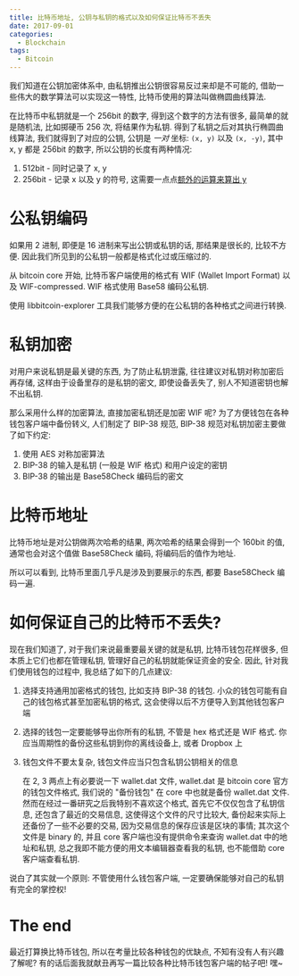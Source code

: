 ```yaml
---
title: 比特币地址, 公钥与私钥的格式以及如何保证比特币不丢失
date: 2017-09-01
categories:
  - Blockchain
tags:
  - Bitcoin
---
```


我们知道在公钥加密体系中, 由私钥推出公钥很容易反过来却是不可能的, 借助一些伟大的数学算法可以实现这一特性, 比特币使用的算法叫做椭圆曲线算法.

在比特币中私钥就是一个 256bit 的数字, 得到这个数字的方法有很多, 最简单的就是随机法, 比如掷硬币 256 次, 将结果作为私钥. 得到了私钥之后对其执行椭圆曲线算法, 我们就得到了对应的公钥, 公钥是 *一对* 坐标: `(x, y)` 以及 `(x, -y)`, 其中 x, y 都是 256bit 的数字, 所以公钥的长度有两种情况:

1. 512bit - 同时记录了 x, y
2. 256bit - 记录 x 以及 y 的符号, 这需要一点点[额外的运算来算出 y](https://bitcoin.stackexchange.com/questions/2013/why-does-the-length-of-a-bitcoin-key-vary)

# 公私钥编码

如果用 2 进制, 即便是 16 进制来写出公钥或私钥的话, 那结果是很长的, 比较不方便. 因此我们所见到的公私钥一般都是格式化过或压缩过的.

从 bitcoin core 开始, 比特币客户端使用的格式有 WIF (Wallet Import Format) 以及 WIF-compressed. WIF 格式使用 Base58 编码公私钥.

使用 libbitcoin-explorer 工具我们能够方便的在公私钥的各种格式之间进行转换.

# 私钥加密

对用户来说私钥是最关键的东西, 为了防止私钥泄露, 往往建议对私钥对称加密后再存储, 这样由于设备里存的是私钥的密文, 即使设备丢失了, 别人不知道密钥也解不出私钥.

那么采用什么样的加密算法, 直接加密私钥还是加密 WIF 呢? 为了方便钱包在各种钱包客户端中备份转义, 人们制定了 BIP-38 规范, BIP-38 规范对私钥加密主要做了如下约定:

1. 使用 AES 对称加密算法
2. BIP-38 的输入是私钥 (一般是 WIF 格式) 和用户设定的密钥
3. BIP-38 的输出是 Base58Check 编码后的密文

# 比特币地址

比特币地址是对公钥做两次哈希的结果, 两次哈希的结果会得到一个 160bit 的值, 通常也会对这个值做 Base58Check 编码, 将编码后的值作为地址.

所以可以看到, 比特币里面几乎凡是涉及到要展示的东西, 都要 Base58Check 编码一遍.

# 如何保证自己的比特币不丢失?

现在我们知道了, 对于我们来说最重要最关键的就是私钥, 比特币钱包花样很多, 但本质上它们也都在管理私钥, 管理好自己的私钥就能保证资金的安全. 因此, 针对我们使用钱包的过程中, 我总结了如下的几点建议:

1. 选择支持通用加密格式的钱包, 比如支持 BIP-38 的钱包. 小众的钱包可能有自己的钱包格式甚至加密私钥的格式, 这会使得以后不方便导入到其他钱包客户端
2. 选择的钱包一定要能够导出你所有的私钥, 不管是 hex 格式还是 WIF 格式. 你应当周期性的备份这些私钥到你的离线设备上, 或者 Dropbox 上
3. 钱包文件不要太复杂, 钱包文件应当只包含私钥公钥相关的信息

   在 2, 3 两点上有必要说一下 wallet.dat 文件, wallet.dat 是 bitcoin core 官方的钱包文件格式, 我们说的 "备份钱包" 在 core 中也就是备份 wallet.dat 文件. 然而在经过一番研究之后我特别不喜欢这个格式, 首先它不仅仅包含了私钥信息, 还包含了最近的交易信息, 这使得这个文件的尺寸比较大, 备份起来实际上还备份了一些不必要的交易, 因为交易信息的保存应该是区块的事情; 其次这个文件是 binary 的, 并且 core 客户端也没有提供命令来查询 wallet.dat 中的地址和私钥, 总之我即不能方便的用文本编辑器查看我的私钥, 也不能借助 core 客户端查看私钥.

说白了其实就一个原则: 不管使用什么钱包客户端, 一定要确保能够对自己的私钥有完全的掌控权!

# The end

最近打算换比特币钱包, 所以在考量比较各种钱包的优缺点, 不知有没有人有兴趣了解呢? 有的话后面我就献丑再写一篇比较各种比特币钱包客户端的帖子吧! 嘿~
